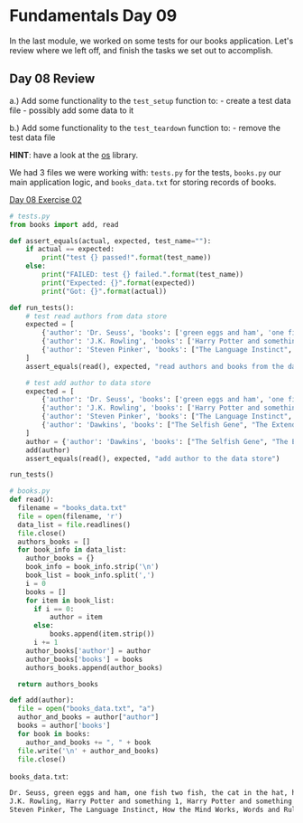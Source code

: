 # Fundamentals Day 09

In the last module, we worked on some tests for our books application. Let's review where we left off, and finish the tasks we set out to accomplish.

## Day 08 Review

a.) Add some functionality to the `test_setup` function to:
    - create a test data file
    - possibly add some data to it

b.) Add some functionality to the `test_teardown` function to:
    - remove the test data file

**HINT**: have a look at the [os](https://docs.python.org/3.8/library/os.html) library.

We had 3 files we were working with: `tests.py` for the tests, `books.py` our main application logic, and `books_data.txt` for storing records of books.  
  
[Day 08 Exercise 02](https://repl.it/@DrewOgryzek/Day08Exercise02)  
  
```python
# tests.py
from books import add, read

def assert_equals(actual, expected, test_name=""):
    if actual == expected:
        print("test {} passed!".format(test_name))
    else:
        print("FAILED: test {} failed.".format(test_name))
        print("Expected: {}".format(expected))
        print("Got: {}".format(actual))

def run_tests():
    # test read authors from data store
    expected = [
        {'author': 'Dr. Seuss', 'books': ['green eggs and ham', 'one fish two fish', 'the cat in the hat', 'horton hears and who']}, 
        {'author': 'J.K. Rowling', 'books': ['Harry Potter and something 1', 'Harry Potter and something 2']}, 
        {'author': 'Steven Pinker', 'books': ["The Language Instinct", "How the Mind Works", "Words and Rules"]}
    ]
    assert_equals(read(), expected, "read authors and books from the data store")

    # test add author to data store
    expected = [
        {'author': 'Dr. Seuss', 'books': ['green eggs and ham', 'one fish two fish', 'the cat in the hat', 'horton hears and who']}, 
        {'author': 'J.K. Rowling', 'books': ['Harry Potter and something 1', 'Harry Potter and something 2']}, 
        {'author': 'Steven Pinker', 'books': ["The Language Instinct", "How the Mind Works", "Words and Rules"]},
        {'author': 'Dawkins', 'books': ["The Selfish Gene", "The Extended Phenotype", "The Blind Watchmaker"]}
    ]
    author = {'author': 'Dawkins', 'books': ["The Selfish Gene", "The Extended Phenotype", "The Blind Watchmaker"]}
    add(author)
    assert_equals(read(), expected, "add author to the data store")

run_tests()

```

```python
# books.py
def read():
  filename = "books_data.txt"
  file = open(filename, 'r')
  data_list = file.readlines()
  file.close()
  authors_books = []
  for book_info in data_list:
    author_books = {}
    book_info = book_info.strip('\n')
    book_list = book_info.split(',')
    i = 0
    books = []
    for item in book_list:
      if i == 0:
          author = item
      else:
          books.append(item.strip())
      i += 1
    author_books['author'] = author
    author_books['books'] = books
    authors_books.append(author_books)

  return authors_books

def add(author):
  file = open("books_data.txt", "a")
  author_and_books = author["author"]
  books = author['books']
  for book in books:
    author_and_books += ", " + book
  file.write('\n' + author_and_books)
  file.close()

```

`books_data.txt`:
```txt
Dr. Seuss, green eggs and ham, one fish two fish, the cat in the hat, horton hears and who
J.K. Rowling, Harry Potter and something 1, Harry Potter and something 2
Steven Pinker, The Language Instinct, How the Mind Works, Words and Rules
```